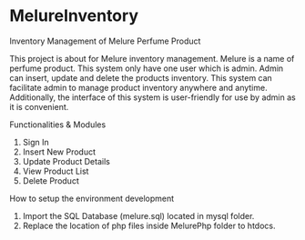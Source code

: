 # MelureInventory
Inventory Management of Melure Perfume Product

This project is about for Melure inventory management. Melure is a name of perfume product. This system only have one user which is admin. Admin can insert, update and delete the products inventory. This system can facilitate admin to manage product inventory anywhere and anytime. Additionally, the interface of this system is user-friendly for use by admin as it is convenient.

Functionalities & Modules
1) Sign In 
2) Insert New Product
3) Update Product Details
4) View Product List
5) Delete Product

How to setup the environment development
1) Import the SQL Database (melure.sql) located in mysql folder. 
2) Replace the location of php files inside MelurePhp folder to htdocs.
